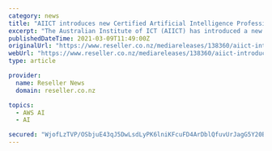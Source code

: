 ```yaml
---
category: news
title: "AIICT introduces new Certified Artificial Intelligence Professional course developed with AWS"
excerpt: "The Australian Institute of ICT (AIICT) has introduced a new ‘Certified Artificial Intelligence Professional’ course, jointly developed with Amazon Web Services (AWS) for aspiring Artificial Intelligence (AI) developers and Machine Learning (ML ..."
publishedDateTime: 2021-03-09T11:49:00Z
originalUrl: "https://www.reseller.co.nz/mediareleases/138360/aiict-introduces-new-certified-artificial/"
webUrl: "https://www.reseller.co.nz/mediareleases/138360/aiict-introduces-new-certified-artificial/"
type: article

provider:
  name: Reseller News
  domain: reseller.co.nz

topics:
  - AWS AI
  - AI

secured: "WjofLzTVP/OSbjuE43qJ5DwLsdLyPK6lniKFcuFD4ArDblQfuvUrJagG5Y20BKfovgr/9LWkBPA1tGxWw7w0CJaFzE7dHnD5AG+QtGkmXd8yIkeSEgRRRd9NbMfJI0NVD6OAEq1i3+kITrSYcmaFrY0M4EKfi22dMVhl/UwalhjU/VmGS/E+Tr1dCYuH9Wy0XMoeIrqy6hA1Wg1cmeS1prc/2ARuEguLkNhUNdxTu0EI2fK1soYkNCkriOttm8OGkR7XVQmlHMpBnyI8U7xlrXkAQtL/0sioz0wpoXNpaHX16MmOFHg2JkDcP0iJhuNMx01chQ9kBAI8aZGmld+k3sOx7h5zhN2074xA2Lhks5Q=;9vq3E+ZZWVsvWx9v656cXg=="
---
```


